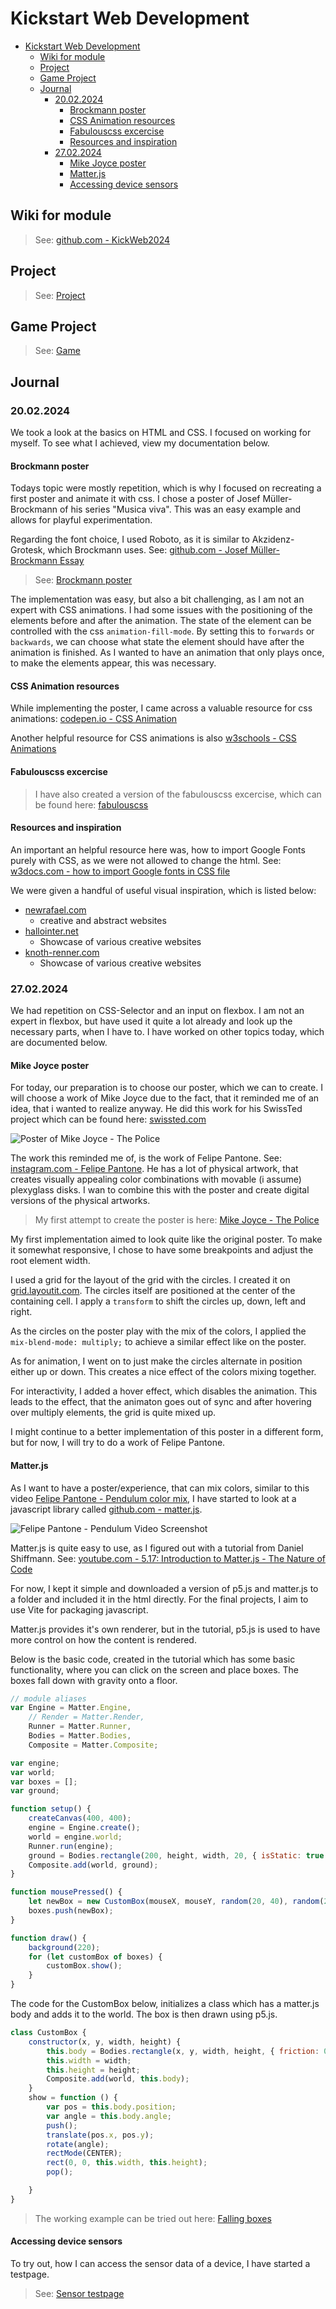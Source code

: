 # Kickstart Web Development
- [Kickstart Web Development](#kickstart-web-development)
  - [Wiki for module](#wiki-for-module)
  - [Project](#project)
  - [Game Project](#game-project)
  - [Journal](#journal)
    - [20.02.2024](#20022024)
      - [Brockmann poster](#brockmann-poster)
      - [CSS Animation resources](#css-animation-resources)
      - [Fabulouscss excercise](#fabulouscss-excercise)
      - [Resources and inspiration](#resources-and-inspiration)
    - [27.02.2024](#27022024)
      - [Mike Joyce poster](#mike-joyce-poster)
      - [Matter.js](#matterjs)
      - [Accessing device sensors](#accessing-device-sensors)


## Wiki for module
> See: [github.com - KickWeb2024](https://github.com/digitalideation/KickWeb2024/wiki)

## Project
> See: [Project](project)

## Game Project
> See: [Game](gameproject)

## Journal

### 20.02.2024
We took a look at the basics on HTML and CSS. I focused on working for myself. To see what I achieved, view my documentation below.

#### Brockmann poster
Todays topic were mostly repetition, which is why I focused on recreating a first poster and animate it with css. I chose a poster of Josef Müller-Brockmann of his series "Musica viva". This was an easy example and allows for playful experimentation.

Regarding the font choice, I used Roboto, as it is similar to Akzidenz-Grotesk, which Brockmann uses. See: [github.com - Josef Müller-Brockmann Essay](https://williamipark.github.io/IXD102-Josef-Muller-Brockmann-Essay/index.html)

> See: [Brockmann poster](brockmann/musica-viva-1/)

The implementation was easy, but also a bit challenging, as I am not an expert with CSS animations. I had some issues with the positioning of the elements before and after the animation. The state of the element can be controlled with the css `animation-fill-mode`. By setting this to `forwards` or `backwards`, we can choose what state the element should have after the animation is finished. As I wanted to have an animation that only plays once, to make the elements appear, this was necessary.

#### CSS Animation resources
While implementing the poster, I came across a valuable resource for css animations: [codepen.io - CSS Animation](https://codepen.io/nelledejones/pen/gOOPWrK)

Another helpful resource for CSS animations is also [w3schools - CSS Animations](https://www.w3schools.com/css/css3_animations.asp)

#### Fabulouscss excercise
> I have also created a version of the fabulouscss excercise, which can be found here: [fabulouscss](tag1/fabulouscss/)


#### Resources and inspiration
An important an helpful resource here was, how to import Google Fonts purely with CSS, as we were not allowed to change the html. See: [w3docs.com - how to import Google fonts in CSS file](https://www.w3docs.com/snippets/css/how-to-import-google-fonts-in-css-file.html)

We were given a handful of useful visual inspiration, which is listed below:
- [newrafael.com](https://www.newrafael.com/)
  - creative and abstract websites
- [hallointer.net](https://hallointer.net/)
  - Showcase of various creative websites
- [knoth-renner.com](https://knoth-renner.com/)
  - Showcase of various creative websites

### 27.02.2024
We had repetition on CSS-Selector and an input on flexbox. I am not an expert in flexbox, but have used it quite a lot already and look up the necessary parts, when I have to. I have worked on other topics today, which are documented below.

#### Mike Joyce poster
For today, our preparation is to choose our poster, which we can to create. I will choose a work of Mike Joyce due to the fact, that it reminded me of an idea, that i wanted to realize anyway. He did this work for his SwissTed project which can be found here: [swissted.com](https://www.swissted.com/)

![Poster of Mike Joyce - The Police](mike-joyce-the%20police.jpeg)

The work this reminded me of, is the work of Felipe Pantone. See: [instagram.com - Felipe Pantone](https://www.instagram.com/felipepantone/). He has a lot of physical artwork, that creates visually appealing color combinations with movable (i assume) plexyglass disks. I wan to combine this with the poster and create digital versions of the physical artworks.

> My first attempt to create the poster is here: [Mike Joyce - The Police](mike-joyce/index.html)

My first implementation aimed to look quite like the original poster. To make it somewhat responsive, I chose to have some breakpoints and adjust the root element width.

I used a grid for the layout of the grid with the circles. I created it on [grid.layoutit.com](https://grid.layoutit.com/). The circles itself are positioned at the center of the containing cell. I apply a `transform` to shift the circles up, down, left and right.

As the circles on the poster play with the mix of the colors, I applied the `mix-blend-mode: multiply;` to achieve a similar effect like on the poster.

As for animation, I went on to just make the circles alternate in position either up or down. This creates a nice effect of the colors mixing together.

For interactivity, I added a hover effect, which disables the animation. This leads to the effect, that the animaton goes out of sync and after hovering over multiply elements, the grid is quite mixed up.

I might continue to a better implementation of this poster in a different form, but for now, I will try to do a work of Felipe Pantone.

#### Matter.js
As I want to have a poster/experience, that can mix colors, similar to this video [Felipe Pantone - Pendulum color mix](https://www.instagram.com/p/CoUqdGtADxr/), I have started to look at a javascript library called [github.com - matter.js](https://github.com/liabru/matter-js).

![Felipe Pantone - Pendulum Video Screenshot](pantone%20pendulum%20frame.png)

Matter.js is quite easy to use, as I figured out with a tutorial from Daniel Shiffmann. See: [youtube.com - 5.17: Introduction to Matter.js - The Nature of Code](https://www.youtube.com/watch?v=urR596FsU68)

For now, I kept it simple and downloaded a version of p5.js and matter.js to a folder and included it in the html directly. For the final projects, I aim to use Vite for packaging javascript.

Matter.js provides it's own renderer, but in the tutorial, p5.js is used to have more control on how the content is rendered.

Below is the basic code, created in the tutorial which has some basic functionality, where you can click on the screen and place boxes. The boxes fall down with gravity onto a floor.

```javascript
// module aliases
var Engine = Matter.Engine,
    // Render = Matter.Render,
    Runner = Matter.Runner,
    Bodies = Matter.Bodies,
    Composite = Matter.Composite;

var engine;
var world;
var boxes = [];
var ground;

function setup() {
    createCanvas(400, 400);
    engine = Engine.create();
    world = engine.world;
    Runner.run(engine);
    ground = Bodies.rectangle(200, height, width, 20, { isStatic: true });
    Composite.add(world, ground);
}

function mousePressed() {
    let newBox = new CustomBox(mouseX, mouseY, random(20, 40), random(20, 40));
    boxes.push(newBox);
}

function draw() {
    background(220);
    for (let customBox of boxes) {
        customBox.show();
    }
}
```

The code for the CustomBox below, initializes a class which has a matter.js body and adds it to the world. The box is then drawn using p5.js.
```javascript
class CustomBox {
    constructor(x, y, width, height) {
        this.body = Bodies.rectangle(x, y, width, height, { friction: 0.5, restitution: 1, airFriction: 0 });
        this.width = width;
        this.height = height;
        Composite.add(world, this.body);
    }
    show = function () {
        var pos = this.body.position;
        var angle = this.body.angle;
        push();
        translate(pos.x, pos.y);
        rotate(angle);
        rectMode(CENTER);
        rect(0, 0, this.width, this.height);
        pop();

    }
}
```

> The working example can be tried out here: [Falling boxes](codingtrain-matterjs-introduction/)

#### Accessing device sensors
To try out, how I can access the sensor data of a device, I have started a testpage.

> See: [Sensor testpage](sensors-testpage/)